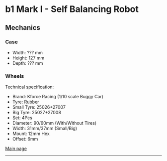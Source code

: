 # b1 Mark I - Self Balancing Robot

## Mechanics

### Case
- Width: ??? mm
- Height: 127 mm
- Depth: ??? mm

### Wheels
Technical specification:
- Brand: Kforce Racing (1/10 scale Buggy Car)
- Tyre: Rubber
- Small Tyre: 25026+27007
- Big Tyre: 25027+27008
- Set: 4Pcs
- Diameter: 90/60mm (With/Without Tires)
- Width: 31mm/37mm (Small/Big)
- Mount: 12mm Hex
- Offset: 6mm

[Main page]

---
[Main page]: ../README.md
